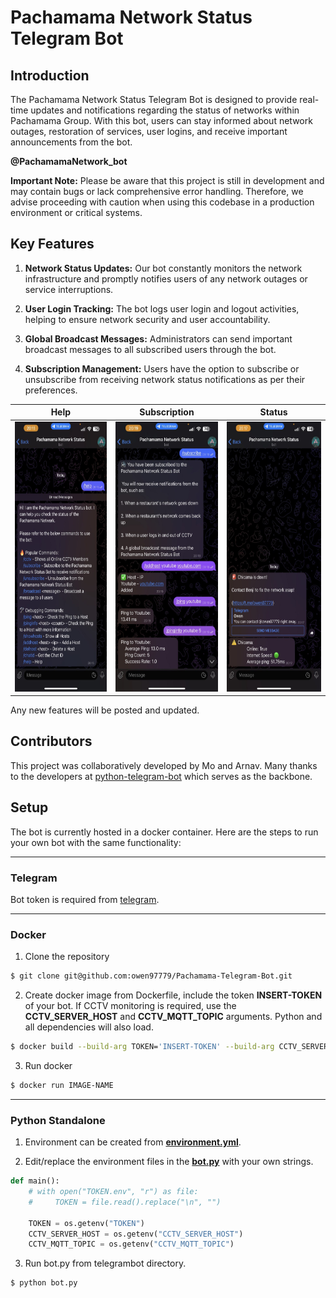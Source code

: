 # Pachamama Network Status Telegram Bot

## Introduction

The Pachamama Network Status Telegram Bot is designed to provide real-time updates and notifications regarding the status of networks within Pachamama Group. With this bot, users can stay informed about network outages, restoration of services, user logins, and receive important announcements from the bot.

**@PachamamaNetwork_bot**

**Important Note:**
Please be aware that this project is still in development and may contain bugs or lack comprehensive error handling. Therefore, we advise proceeding with caution when using this codebase in a production environment or critical systems.

## Key Features

1. **Network Status Updates:** Our bot constantly monitors the network infrastructure and promptly notifies users of any network outages or service interruptions.

2. **User Login Tracking:** The bot logs user login and logout activities, helping to ensure network security and user accountability.

3. **Global Broadcast Messages:** Administrators can send important broadcast messages to all subscribed users through the bot.

4. **Subscription Management:** Users have the option to subscribe or unsubscribe from receiving network status notifications as per their preferences.

| Help | Subscription | Status |
| --- | --- | --- |
| <img src="pictures/help.png" alt="Help Command" width="200" height="432"> | <img src="pictures/subscription.png" alt="Subscription Command" width="200" height="432"> | <img src="pictures/status.png" alt="Status Command" width="200" height="432"> |




Any new features will be posted and updated.

## Contributors

This project was collaboratively developed by Mo and Arnav. Many thanks to the developers at [python-telegram-bot](https://github.com/python-telegram-bot/python-telegram-bot) which serves as the backbone.

## Setup

The bot is currently hosted in a docker container. Here are the steps to run your own bot with the same functionality:

-------------------------------
### Telegram

Bot token is required from [telegram](https://core.telegram.org/bots/api).

-------------------------------
### Docker

1. Clone the repository

```bash
$ git clone git@github.com:owen97779/Pachamama-Telegram-Bot.git
```

2. Create docker image from Dockerfile, include the token **INSERT-TOKEN** of your bot. If CCTV monitoring is required, use the **CCTV_SERVER_HOST** and **CCTV_MQTT_TOPIC** arguments. Python and all dependencies will also load.

```bash
$ docker build --build-arg TOKEN='INSERT-TOKEN' --build-arg CCTV_SERVER_HOST='INSERT-HOST' --build-arg CCTV_MQTT_TOPIC='INSERT-MQTT' -t IMAGE-NAME .
```

3. Run docker

```bash
$ docker run IMAGE-NAME
```

-------------------------------
### Python Standalone

1. Environment can be created from [**environment.yml**](environment.yml).

2. Edit/replace the environment files in the [**bot.py**](telegrambot/bot.py) with your own strings.

```python
def main():
    # with open("TOKEN.env", "r") as file:
    #     TOKEN = file.read().replace("\n", "")

    TOKEN = os.getenv("TOKEN")
    CCTV_SERVER_HOST = os.getenv("CCTV_SERVER_HOST")
    CCTV_MQTT_TOPIC = os.getenv("CCTV_MQTT_TOPIC")
```

3. Run bot.py from telegrambot directory.

```bash
$ python bot.py
```
